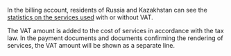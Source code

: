 In the billing account, residents of Russia and Kazakhstan can see the [statistics on the services used](../operations/check-charges.md) with or without VAT.

The VAT amount is added to the cost of services in accordance with the tax law. In the payment documents and documents confirming the rendering of services, the VAT amount will be shown as a separate line.
